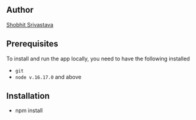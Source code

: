 ## Author

[Shobhit Srivastava](mailto:srivastava.sho@northeastern.edu)

## Prerequisites

To install and run the app locally, you need to have the following installed

- `git`
- `node v.16.17.0` and above

## Installation

- npm install
